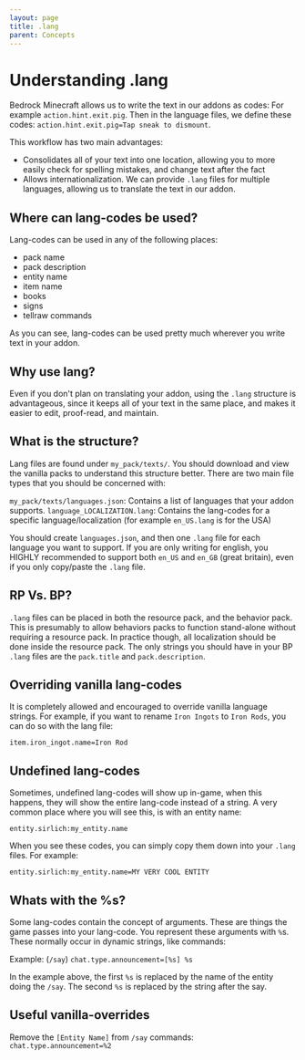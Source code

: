 ```yaml
---
layout: page
title: .lang
parent: Concepts
---
```


# Understanding .lang 

Bedrock Minecraft allows us to write the text in our addons as codes: For example `action.hint.exit.pig`. Then in the language files, we define these codes: `action.hint.exit.pig=Tap sneak to dismount`.

This workflow has two main advantages:
 - Consolidates all of your text into one location, allowing you to more easily check for spelling mistakes, and change text after the fact
 - Allows internationalization. We can provide `.lang` files for multiple languages, allowing us to translate the text in our addon.

## Where can lang-codes be used? 

Lang-codes can be used in any of the following places:
 - pack name
 - pack description
 - entity name
 - item name
 - books
 - signs
 - tellraw commands

As you can see, lang-codes can be used pretty much wherever you write text in your addon.

## Why use lang?

Even if you don't plan on translating your addon, using the `.lang` structure is advantageous, since it keeps all of your text in the same place, and makes it easier to edit, proof-read, and maintain.

## What is the structure?

Lang files are found under `my_pack/texts/`. You should download and view the vanilla packs to understand this structure better. There are two main file types that you should be concerned with:

`my_pack/texts/languages.json`: Contains a list of languages that your addon supports.
`language_LOCALIZATION.lang`: Contains the lang-codes for a specific language/localization (for example `en_US.lang` is for the USA)

You should create `languages.json`, and then one `.lang` file for each language you want to support. If you are only writing for english, you HIGHLY recommended to support both `en_US` and `en_GB` (great britain), even if you only copy/paste the `.lang` file.

## RP Vs. BP?

`.lang` files can be placed in both the resource pack, and the behavior pack. This is presumably to allow behaviors packs to function stand-alone without requiring a resource pack. In practice though, all localization should be done inside the resource pack. The only strings you should have in your BP `.lang` files are the `pack.title` and `pack.description`.

## Overriding vanilla lang-codes

It is completely allowed and encouraged to override vanilla language strings. For example, if you want to rename `Iron Ingots` to `Iron Rods`, you can do so with the lang file:

`item.iron_ingot.name=Iron Rod`

## Undefined lang-codes

Sometimes, undefined lang-codes will show up in-game, when this happens, they will show the entire lang-code instead of a string. A very common place where you will see this, is with an entity name:

`entity.sirlich:my_entity.name`

When you see these codes, you can simply copy them down into your `.lang` files. For example:

`entity.sirlich:my_entity.name=MY VERY COOL ENTITY`

## Whats with the %s?

Some lang-codes contain the concept of arguments. These are things the game passes into your lang-code. You represent these arguments with `%`s. These normally occur in dynamic strings, like commands:

Example: (`/say`)
`chat.type.announcement=[%s] %s`

In the example above, the first `%s` is replaced by the name of the entity doing the `/say`. The second `%s` is replaced by the string after the say.

## Useful vanilla-overrides

Remove the `[Entity Name]` from `/say` commands: `chat.type.announcement=%2` 